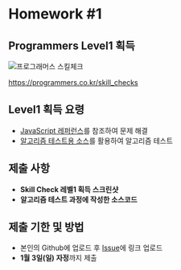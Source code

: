 # Homework #1

## Programmers Level1 획득

![프로그래머스 스킬체크](img/1.png)

<https://programmers.co.kr/skill_checks>

## Level1 획득 요령

- [JavaScript 레퍼런스](https://devdocs.programmers.co.kr/javascript/)를 참조하여 문제 해결
- [알고리즘 테스트용 소스](http://github.com/ai-creatv/algorithm_FDS17/tree/master/2_Basics/2_2_AlgorithmTest/src/function/solution.js)를 활용하여 알고리즘 테스트

## 제출 사항

- **Skill Check 레벨1 획득 스크린샷**
- **알고리즘 테스트 과정에 작성한 소스코드**

## 제출 기한 및 방법

- 본인의 Github에 업로드 후 [Issue](https://github.com/ai-creatv/algorithm_FDS17/issues)에 링크 업로드
- **1월 3일(일) 자정**까지 제출
